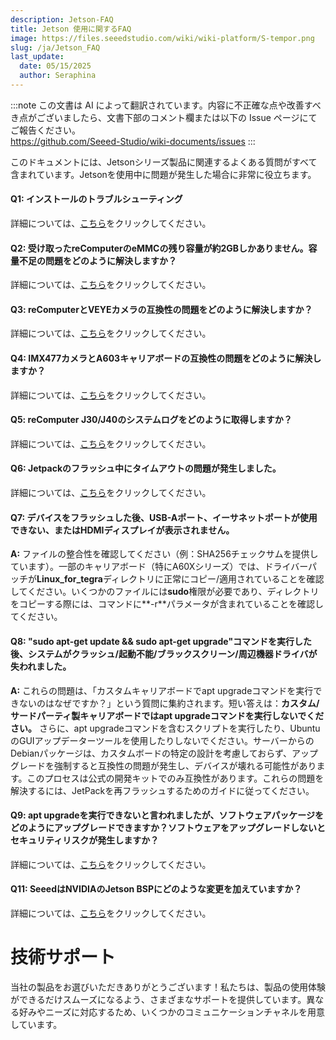 ```yaml
---
description: Jetson-FAQ
title: Jetson 使用に関するFAQ
image: https://files.seeedstudio.com/wiki/wiki-platform/S-tempor.png
slug: /ja/Jetson_FAQ
last_update:
  date: 05/15/2025
  author: Seraphina
---
```

:::note
この文書は AI によって翻訳されています。内容に不正確な点や改善すべき点がございましたら、文書下部のコメント欄または以下の Issue ページにてご報告ください。  
https://github.com/Seeed-Studio/wiki-documents/issues
:::

このドキュメントには、Jetsonシリーズ製品に関連するよくある質問がすべて含まれています。Jetsonを使用中に問題が発生した場合に非常に役立ちます。

#### Q1: インストールのトラブルシューティング

詳細については、[こちら](/ja/Troubleshooting_Installation)をクリックしてください。

#### Q2: 受け取ったreComputerのeMMCの残り容量が約2GBしかありません。容量不足の問題をどのように解決しますか？

詳細については、[こちら](/ja/solution_of_insufficient_space)をクリックしてください。

#### Q3: reComputerとVEYEカメラの互換性の問題をどのように解決しますか？

詳細については、[こちら](/ja/Solution_for_the_Compatibility_Issue_between_reComputer_and_VEYE_Camera)をクリックしてください。

#### Q4: IMX477カメラとA603キャリアボードの互換性の問題をどのように解決しますか？

詳細については、[こちら](/ja/Use_IMX477_Camera_with_A603_Jetson_Carrier_Board)をクリックしてください。

#### Q5: reComputer J30/J40のシステムログをどのように取得しますか？

詳細については、[こちら](/ja/get_the_system_log_of_recomputer_j30_and_j40)をクリックしてください。

#### Q6: Jetpackのフラッシュ中にタイムアウトの問題が発生しました。

詳細については、[こちら](/ja/usb_timeout_during_flash)をクリックしてください。

#### Q7: デバイスをフラッシュした後、USB-Aポート、イーサネットポートが使用できない、またはHDMIディスプレイが表示されません。
**A:** ファイルの整合性を確認してください（例：SHA256チェックサムを提供しています）。一部のキャリアボード（特にA60Xシリーズ）では、ドライバーパッチが**Linux_for_tegra**ディレクトリに正常にコピー/適用されていることを確認してください。いくつかのファイルには**sudo**権限が必要であり、ディレクトリをコピーする際には、コマンドに**-r**パラメータが含まれていることを確認してください。

#### Q8: "sudo apt-get update && sudo apt-get upgrade"コマンドを実行した後、システムがクラッシュ/起動不能/ブラックスクリーン/周辺機器ドライバが失われました。
**A:** これらの問題は、「カスタムキャリアボードでapt upgradeコマンドを実行できないのはなぜですか？」という質問に集約されます。短い答えは：**カスタム/サードパーティ製キャリアボードではapt upgradeコマンドを実行しないでください。** さらに、apt upgradeコマンドを含むスクリプトを実行したり、UbuntuのGUIアップデーターツールを使用したりしないでください。サーバーからのDebianパッケージは、カスタムボードの特定の設計を考慮しておらず、アップグレードを強制すると互換性の問題が発生し、デバイスが壊れる可能性があります。このプロセスは公式の開発キットでのみ互換性があります。これらの問題を解決するには、JetPackを再フラッシュするためのガイドに従ってください。

#### Q9: apt upgradeを実行できないと言われましたが、ソフトウェアパッケージをどのようにアップグレードできますか？ソフトウェアをアップグレードしないとセキュリティリスクが発生しますか？

詳細については、[こちら](/ja/upgrade_software_packages_for_jetson)をクリックしてください。

<!-- #### Q10: JetsonデバイスのシステムバージョンをOTA（Over-the-Air）方式でアップグレードする方法 -->

<!-- 詳細については、[こちら](/ja/updating_jetpack_with_ota)をクリックしてください。 -->

#### Q11: SeeedはNVIDIAのJetson BSPにどのような変更を加えていますか？

詳細については、[こちら](/ja/differences_of_l4t_between_seeed_and_nvidia)をクリックしてください。

# 技術サポート

当社の製品をお選びいただきありがとうございます！私たちは、製品の使用体験ができるだけスムーズになるよう、さまざまなサポートを提供しています。異なる好みやニーズに対応するため、いくつかのコミュニケーションチャネルを用意しています。

<div class="button_tech_support_container">
<a href="https://forum.seeedstudio.com/" class="button_forum"></a>
<a href="https://www.seeedstudio.com/contacts" class="button_email"></a>
</div>

<div class="button_tech_support_container">
<a href="https://discord.gg/eWkprNDMU7" class="button_discord"></a>
<a href="https://github.com/Seeed-Studio/wiki-documents/discussions/69" class="button_discussion"></a>
</div>